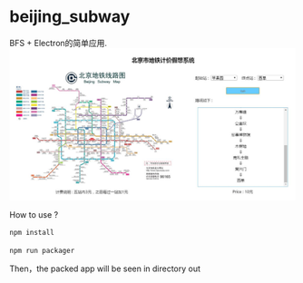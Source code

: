# beijing_subway
BFS + Electron的简单应用.
![结果图](re.jpg)

How to use ?
```
npm install

npm run packager
```
Then，the packed app will be seen in directory out  
